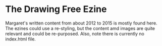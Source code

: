 # The Drawing Free Ezine

Margaret's written content from about 2012 to 2015 is mostly found here. The ezines could use a re-styling, but the content amd images are quite relevant and could be re-purposed. Also, note there is currently no index.html file.
